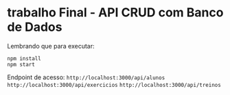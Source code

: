 # trabalho Final - API CRUD com Banco de Dados

Lembrando que para executar:
```
npm install
npm start
```

Endpoint de acesso:
`http://localhost:3000/api/alunos`
`http://localhost:3000/api/exercicios`
`http://localhost:3000/api/treinos`
